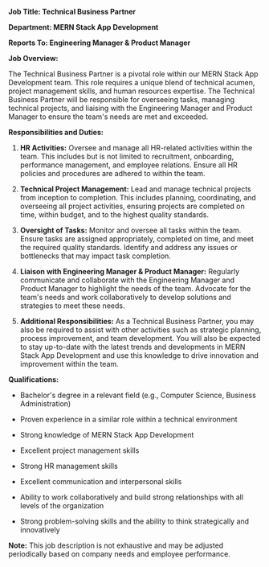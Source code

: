 **Job Title: Technical Business Partner**

**Department: MERN Stack App Development**

**Reports To: Engineering Manager & Product Manager**

**Job Overview:**

The Technical Business Partner is a pivotal role within our MERN Stack App Development team. This role requires a unique blend of technical acumen, project management skills, and
human resources expertise. The Technical Business Partner will be responsible for overseeing tasks, managing technical projects, and liaising with the Engineering Manager and Product Manager to ensure the team's needs are met and exceeded.

**Responsibilities and Duties:**

1. **HR Activities:** Oversee and manage all HR-related activities within the team. This includes but is not limited to recruitment, onboarding, performance management, and
   employee relations. Ensure all HR policies and procedures are adhered to within the team.

2. **Technical Project Management:** Lead and manage technical projects from inception to completion. This includes planning, coordinating, and overseeing all project activities,
    ensuring projects are completed on time, within budget, and to the highest quality standards.

3. **Oversight of Tasks:** Monitor and oversee all tasks within the team. Ensure tasks are assigned appropriately, completed on time, and meet the required quality standards.
  Identify and address any issues or bottlenecks that may impact task completion.

4. **Liaison with Engineering Manager & Product Manager:** Regularly communicate and collaborate with the Engineering Manager and Product Manager to highlight the needs of the
team. Advocate for the team's needs and work collaboratively to develop solutions and strategies to meet these needs.

5. **Additional Responsibilities:** As a Technical Business Partner, you may also be required to assist with other activities such as strategic planning, process improvement, and
team development. You will also be expected to stay up-to-date with the latest trends and developments in MERN Stack App Development and use this knowledge to drive innovation and
improvement within the team.

**Qualifications:**

- Bachelor's degree in a relevant field (e.g., Computer Science, Business Administration)

- Proven experience in a similar role within a technical environment

- Strong knowledge of MERN Stack App Development

- Excellent project management skills

- Strong HR management skills

- Excellent communication and interpersonal skills

- Ability to work collaboratively and build strong relationships with all levels of the organization

- Strong problem-solving skills and the ability to think strategically and innovatively

**Note:** This job description is not exhaustive and may be adjusted periodically based on company needs and employee performance.

